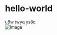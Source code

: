 # hello-world
u8w  twyq ys8q    
![Image](https://github.com/user-attachments/assets/cbf293ae-86cc-414c-b7d7-bb83b4c25fc0)
